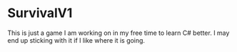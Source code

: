 # SurvivalV1
This is just a game I am working on in my free time to learn C# better. 
I may end up sticking with it if I like where it is going. 
